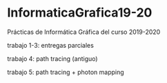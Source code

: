 # InformaticaGrafica19-20
Prácticas de Informática Gráfica del curso 2019-2020

trabajo 1-3: entregas parciales

trabajo 4: path tracing (antiguo)

trabajo 5: path tracing + photon mapping
